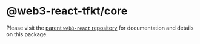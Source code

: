 # @web3-react-tfkt/core

Please visit the [parent `web3-react` repository](https://github.com/NoahZinsmeister/web3-react) for documentation and details on this package.
